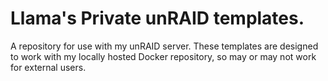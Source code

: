 # Llama's Private unRAID templates.
A repository for use with my unRAID server. These templates are designed to work with my locally hosted Docker repository, so may or may not work for external users.
